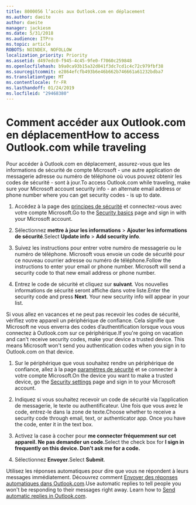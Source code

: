 ```yaml
---
title: 8000056 l’accès aux Outlook.com en déplacement
ms.author: daeite
author: daeite
manager: jackiesm
ms.date: 5/31/2018
ms.audience: ITPro
ms.topic: article
ROBOTS: NOINDEX, NOFOLLOW
localization_priority: Priority
ms.assetid: d497edc0-f945-4c45-9fe0-f7060c259848
ms.openlocfilehash: b9a0ca93b15a32d041f3dc7cd1c4c72c979fbf38
ms.sourcegitcommit: e2864efcfb493b6e46b662b746661a61232bdba7
ms.translationtype: MT
ms.contentlocale: fr-FR
ms.lasthandoff: 01/24/2019
ms.locfileid: "29468380"
---
```

# <a name="how-to-access-outlookcom-while-traveling"></a><span data-ttu-id="f1a20-102">Comment accéder aux Outlook.com en déplacement</span><span class="sxs-lookup"><span data-stu-id="f1a20-102">How to access Outlook.com while traveling</span></span>

<span data-ttu-id="f1a20-103">Pour accéder à Outlook.com en déplacement, assurez-vous que les informations de sécurité de compte Microsoft - une autre application de messagerie adresse ou numéro de téléphone où vous pouvez obtenir les codes de sécurité - sont à jour.</span><span class="sxs-lookup"><span data-stu-id="f1a20-103">To access Outlook.com while traveling, make sure your Microsoft account security info - an alternate email address or phone number where you can get security codes - is up to date.</span></span>
  
1. <span data-ttu-id="f1a20-104">Accédez à la page des [principes de sécurité](https://go.microsoft.com/fwlink/p/?linkid=842325) et connectez-vous avec votre compte Microsoft.</span><span class="sxs-lookup"><span data-stu-id="f1a20-104">Go to the [Security basics](https://go.microsoft.com/fwlink/p/?linkid=842325) page and sign in with your Microsoft account.</span></span> 
    
2. <span data-ttu-id="f1a20-105">Sélectionnez **mettre à jour les informations** \> **Ajouter les informations de sécurité**.</span><span class="sxs-lookup"><span data-stu-id="f1a20-105">Select **Update info** \> **Add security info**.</span></span> 
    
3. <span data-ttu-id="f1a20-p101">Suivez les instructions pour entrer votre numéro de messagerie ou le numéro de téléphone. Microsoft vous envoie un code de sécurité pour ce nouveau courrier adresse ou numéro de téléphone.</span><span class="sxs-lookup"><span data-stu-id="f1a20-p101">Follow the instructions to enter your email or phone number. Microsoft will send a security code to that new email address or phone number.</span></span>
    
4. <span data-ttu-id="f1a20-p102">Entrez le code de sécurité et cliquez sur **suivant**. Vos nouvelles informations de sécurité seront affiche dans votre liste.</span><span class="sxs-lookup"><span data-stu-id="f1a20-p102">Enter the security code and press **Next**. Your new security info will appear in your list.</span></span> 
    
<span data-ttu-id="f1a20-p103">Si vous allez en vacances et ne peut pas recevoir les codes de sécurité, vérifiez votre appareil un périphérique de confiance. Cela signifie que Microsoft ne vous enverra des codes d’authentification lorsque vous vous connectez à Outlook.com sur ce périphérique.</span><span class="sxs-lookup"><span data-stu-id="f1a20-p103">If you're going on vacation and can't receive security codes, make your device a trusted device. This means Microsoft won't send you authentication codes when you sign in to Outlook.com on that device.</span></span>
  
1. <span data-ttu-id="f1a20-112">Sur le périphérique que vous souhaitez rendre un périphérique de confiance, allez à la page [paramètres de sécurité](https://go.microsoft.com/fwlink/p/?linkid=2002000&amp;clcid=0x409) et se connecter à votre compte Microsoft.</span><span class="sxs-lookup"><span data-stu-id="f1a20-112">On the device you want to make a trusted device, go the [Security settings](https://go.microsoft.com/fwlink/p/?linkid=2002000&amp;clcid=0x409) page and sign in to your Microsoft account.</span></span> 
    
2. <span data-ttu-id="f1a20-p104">Indiquez si vous souhaitez recevoir un code de sécurité via l’application de messagerie, le texte ou authentificateur. Une fois que vous avez le code, entrez-le dans la zone de texte.</span><span class="sxs-lookup"><span data-stu-id="f1a20-p104">Choose whether to receive a security code through email, text, or authenticator app. Once you have the code, enter it in the text box.</span></span>
    
3. <span data-ttu-id="f1a20-115">Activez la case à cocher pour **me connecter fréquemment sur cet appareil. Ne pas demander un code.**</span><span class="sxs-lookup"><span data-stu-id="f1a20-115">Select the check box for **I sign in frequently on this device. Don't ask me for a code.**</span></span>
    
4. <span data-ttu-id="f1a20-116">Sélectionnez **Envoyer**.</span><span class="sxs-lookup"><span data-stu-id="f1a20-116">Select **Submit**.</span></span> 
    
<span data-ttu-id="f1a20-p105">Utilisez les réponses automatiques pour dire que vous ne répondent à leurs messages immédiatement. Découvrez comment [Envoyer des réponses automatiques dans Outlook.com](https://go.microsoft.com/fwlink/p/?linkid=2002100&amp;clcid=0x409).</span><span class="sxs-lookup"><span data-stu-id="f1a20-p105">Use automatic replies to tell people you won't be responding to their messages right away. Learn how to [Send automatic replies in Outlook.com](https://go.microsoft.com/fwlink/p/?linkid=2002100&amp;clcid=0x409).</span></span>
  

